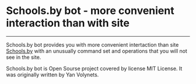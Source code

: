 # Schools.by bot - more convenient interaction than with site

_ _ _ 

Schools.by bot provides you with more convenient intertaction than site [Schools.by](https://schools.by) with an unusually command set and operations that you will not see in the site.

Schools.by bot is Open Sourse project covered by license MIT License. It was originally written by Yan Volynets.
